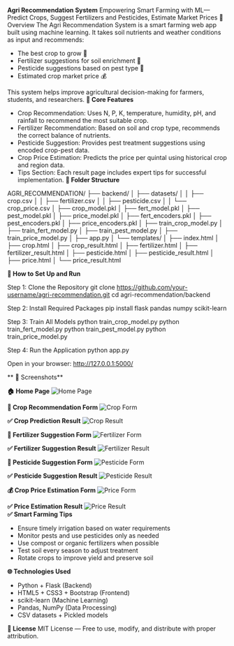 **Agri Recommendation System**
Empowering Smart Farming with ML— Predict Crops, Suggest Fertilizers and Pesticides, Estimate Market Prices
📌 Overview
The Agri Recommendation System is a smart farming web app built using machine learning. It takes soil nutrients and weather conditions as input and recommends:

- The best crop to grow 🌱
- Fertilizer suggestions for soil enrichment 💊
- Pesticide suggestions based on pest type 🐛
- Estimated crop market price 💰

This system helps improve agricultural decision-making for farmers, students, and researchers.
**🧠 Core Features**
- Crop Recommendation: Uses N, P, K, temperature, humidity, pH, and rainfall to recommend the most suitable crop.
- Fertilizer Recommendation: Based on soil and crop type, recommends the correct balance of nutrients.
- Pesticide Suggestion: Provides pest treatment suggestions using encoded crop-pest data.
- Crop Price Estimation: Predicts the price per quintal using historical crop and region data.
- Tips Section: Each result page includes expert tips for successful implementation.
**📁 Folder Structure**

AGRI_RECOMMENDATION/
├── backend/
│   ├── datasets/
│   │   ├── crop.csv
│   │   ├── fertilizer.csv
│   │   ├── pesticide.csv
│   │   └── crop_price.csv
│   ├── crop_model.pkl
│   ├── fert_model.pkl
│   ├── pest_model.pkl
│   ├── price_model.pkl
│   ├── fert_encoders.pkl
│   ├── pest_encoders.pkl
│   ├── price_encoders.pkl
│   ├── train_crop_model.py
│   ├── train_fert_model.py
│   ├── train_pest_model.py
│   ├── train_price_model.py
│   ├── app.py
│   └── templates/
│       ├── index.html
│       ├── crop.html
│       ├── crop_result.html
│       ├── fertilizer.html
│       ├── fertilizer_result.html
│       ├── pesticide.html
│       ├── pesticide_result.html
│       ├── price.html
│       └── price_result.html

**🔧 How to Set Up and Run**

Step 1: Clone the Repository
    git clone https://github.com/your-username/agri-recommendation.git
    cd agri-recommendation/backend

Step 2: Install Required Packages
    pip install flask pandas numpy scikit-learn

Step 3: Train All Models
    python train_crop_model.py
    python train_fert_model.py
    python train_pest_model.py
    python train_price_model.py

Step 4: Run the Application
    python app.py

Open in your browser:
    http://127.0.0.1:5000/
    
** 📸 Screenshots**

**🏠 Home Page**
![Home Page](https://github.com/sinchana1408/Agriculture_project/blob/f1f14645414e64852a0d7d180e940aa926f02468/Screenshot%202025-07-07%20184022.png )

**🌱 Crop Recommendation Form**
![Crop Form](https://github.com/sinchana1408/Agriculture_project/blob/f1f14645414e64852a0d7d180e940aa926f02468/Screenshot%202025-07-07%20183203.png)

**✅ Crop Prediction Result**
![Crop Result](https://github.com/sinchana1408/Agriculture_project/blob/f1f14645414e64852a0d7d180e940aa926f02468/Screenshot%202025-07-07%20183225.png)

**💊 Fertilizer Suggestion Form**
![Fertilizer Form](https://github.com/sinchana1408/Agriculture_project/blob/f1f14645414e64852a0d7d180e940aa926f02468/Screenshot%202025-07-07%20183445.png)

**✅ Fertilizer Suggestion Result**
![Fertilizer Result](https://github.com/sinchana1408/Agriculture_project/blob/f1f14645414e64852a0d7d180e940aa926f02468/Screenshot%202025-07-07%20183500.png)

**🐛 Pesticide Suggestion Form**
![Pesticide Form](https://github.com/sinchana1408/Agriculture_project/blob/f1f14645414e64852a0d7d180e940aa926f02468/Screenshot%202025-07-07%20183810.png)

**✅ Pesticide Suggestion Result**
![Pesticide Result](https://github.com/sinchana1408/Agriculture_project/blob/f1f14645414e64852a0d7d180e940aa926f02468/Screenshot%202025-07-07%20183734.png)

**💰 Crop Price Estimation Form**
![Price Form](https://github.com/sinchana1408/Agriculture_project/blob/f1f14645414e64852a0d7d180e940aa926f02468/Screenshot%202025-07-07%20183913.png)

**✅ Price Estimation Result**
![Price Result](https://github.com/sinchana1408/Agriculture_project/blob/f1f14645414e64852a0d7d180e940aa926f02468/Screenshot%202025-07-07%20183845.png)                                                                                                                                                                                  
**✅ Smart Farming Tips**

- Ensure timely irrigation based on water requirements
- Monitor pests and use pesticides only as needed
- Use compost or organic fertilizers when possible
- Test soil every season to adjust treatment
- Rotate crops to improve yield and preserve soil

**🌐 Technologies Used**

- Python + Flask (Backend)
- HTML5 + CSS3 + Bootstrap (Frontend)
- scikit-learn (Machine Learning)
- Pandas, NumPy (Data Processing)
- CSV datasets + Pickled models


**📃 License**
MIT License — Free to use, modify, and distribute with proper attribution.
